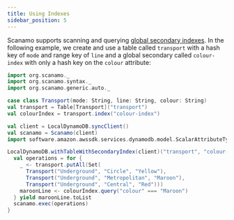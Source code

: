 ```yaml
---
title: Using Indexes
sidebar_position: 5
---
```


Scanamo supports scanning and querying [global secondary indexes](http://docs.aws.amazon.com/amazondynamodb/latest/developerguide/GSI.html). 
In the following example, we create and use a table called `transport` with a hash key 
of `mode` and range key of `line` and a global secondary called `colour-index` 
with only a hash key on the `colour` attribute:

```scala mdoc:silent
import org.scanamo._
import org.scanamo.syntax._
import org.scanamo.generic.auto._

case class Transport(mode: String, line: String, colour: String)
val transport = Table[Transport]("transport")
val colourIndex = transport.index("colour-index")

val client = LocalDynamoDB.syncClient()
val scanamo = Scanamo(client)
import software.amazon.awssdk.services.dynamodb.model.ScalarAttributeType._
```
```scala mdoc
LocalDynamoDB.withTableWithSecondaryIndex(client)("transport", "colour-index")("mode" -> S, "line" -> S)("colour" -> S) {
  val operations = for {
    _ <- transport.putAll(Set(
      Transport("Underground", "Circle", "Yellow"),
      Transport("Underground", "Metropolitan", "Maroon"),
      Transport("Underground", "Central", "Red")))
    maroonLine <- colourIndex.query("colour" === "Maroon")
  } yield maroonLine.toList
  scanamo.exec(operations)
}
```